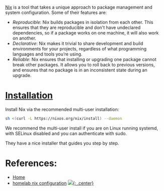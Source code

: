 [Nix](https://nixos.org) is a tool that takes a unique approach to package management and system configuration. Some of their features are:

- *Reproducible*: Nix builds packages in isolation from each other. This ensures that they are reproducible and don't have undeclared dependencies, so if a package works on one machine, it will also work on another.
- *Declarative*: Nix makes it trivial to share development and build environments for your projects, regardless of what programming languages and tools you’re using.
- *Reliable*: Nix ensures that installing or upgrading one package cannot break other packages. It allows you to roll back to previous versions, and ensures that no package is in an inconsistent state during an upgrade. 

# [Installation](https://nixos.org/download)
Install Nix via the recommended multi-user installation:

```bash
sh <(curl -L https://nixos.org/nix/install) --daemon
````

We recommend the multi-user install if you are on Linux running systemd, with SELinux disabled and you can authenticate with sudo. 

They have a nice installer that guides you step by step.
# References:

- [Home](https://nixos.org)
- [homelab nix configuration](https://github.com/badele/nix-homelab)
[![](not-by-ai.svg){: .center}](https://notbyai.fyi)
